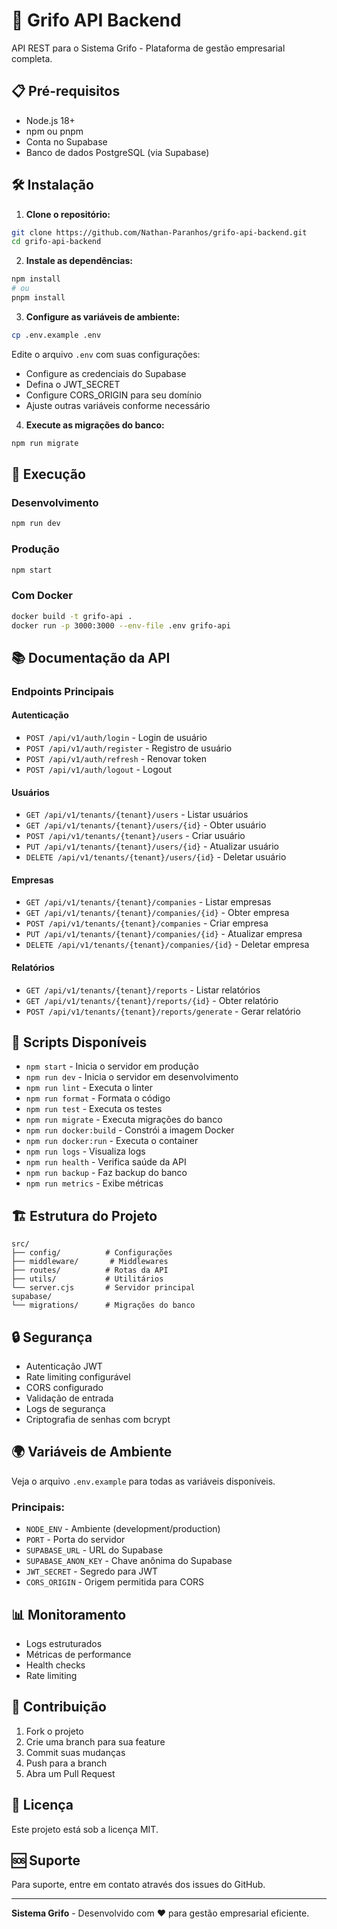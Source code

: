 # 🚀 Grifo API Backend

API REST para o Sistema Grifo - Plataforma de gestão empresarial completa.

## 📋 Pré-requisitos

- Node.js 18+ 
- npm ou pnpm
- Conta no Supabase
- Banco de dados PostgreSQL (via Supabase)

## 🛠️ Instalação

1. **Clone o repositório:**
```bash
git clone https://github.com/Nathan-Paranhos/grifo-api-backend.git
cd grifo-api-backend
```

2. **Instale as dependências:**
```bash
npm install
# ou
pnpm install
```

3. **Configure as variáveis de ambiente:**
```bash
cp .env.example .env
```

Edite o arquivo `.env` com suas configurações:
- Configure as credenciais do Supabase
- Defina o JWT_SECRET
- Configure CORS_ORIGIN para seu domínio
- Ajuste outras variáveis conforme necessário

4. **Execute as migrações do banco:**
```bash
npm run migrate
```

## 🚀 Execução

### Desenvolvimento
```bash
npm run dev
```

### Produção
```bash
npm start
```

### Com Docker
```bash
docker build -t grifo-api .
docker run -p 3000:3000 --env-file .env grifo-api
```

## 📚 Documentação da API

### Endpoints Principais

#### Autenticação
- `POST /api/v1/auth/login` - Login de usuário
- `POST /api/v1/auth/register` - Registro de usuário
- `POST /api/v1/auth/refresh` - Renovar token
- `POST /api/v1/auth/logout` - Logout

#### Usuários
- `GET /api/v1/tenants/{tenant}/users` - Listar usuários
- `GET /api/v1/tenants/{tenant}/users/{id}` - Obter usuário
- `POST /api/v1/tenants/{tenant}/users` - Criar usuário
- `PUT /api/v1/tenants/{tenant}/users/{id}` - Atualizar usuário
- `DELETE /api/v1/tenants/{tenant}/users/{id}` - Deletar usuário

#### Empresas
- `GET /api/v1/tenants/{tenant}/companies` - Listar empresas
- `GET /api/v1/tenants/{tenant}/companies/{id}` - Obter empresa
- `POST /api/v1/tenants/{tenant}/companies` - Criar empresa
- `PUT /api/v1/tenants/{tenant}/companies/{id}` - Atualizar empresa
- `DELETE /api/v1/tenants/{tenant}/companies/{id}` - Deletar empresa

#### Relatórios
- `GET /api/v1/tenants/{tenant}/reports` - Listar relatórios
- `GET /api/v1/tenants/{tenant}/reports/{id}` - Obter relatório
- `POST /api/v1/tenants/{tenant}/reports/generate` - Gerar relatório

## 🔧 Scripts Disponíveis

- `npm start` - Inicia o servidor em produção
- `npm run dev` - Inicia o servidor em desenvolvimento
- `npm run lint` - Executa o linter
- `npm run format` - Formata o código
- `npm run test` - Executa os testes
- `npm run migrate` - Executa migrações do banco
- `npm run docker:build` - Constrói a imagem Docker
- `npm run docker:run` - Executa o container
- `npm run logs` - Visualiza logs
- `npm run health` - Verifica saúde da API
- `npm run backup` - Faz backup do banco
- `npm run metrics` - Exibe métricas

## 🏗️ Estrutura do Projeto

```
src/
├── config/          # Configurações
├── middleware/       # Middlewares
├── routes/          # Rotas da API
├── utils/           # Utilitários
└── server.cjs       # Servidor principal
supabase/
└── migrations/      # Migrações do banco
```

## 🔒 Segurança

- Autenticação JWT
- Rate limiting configurável
- CORS configurado
- Validação de entrada
- Logs de segurança
- Criptografia de senhas com bcrypt

## 🌍 Variáveis de Ambiente

Veja o arquivo `.env.example` para todas as variáveis disponíveis.

### Principais:
- `NODE_ENV` - Ambiente (development/production)
- `PORT` - Porta do servidor
- `SUPABASE_URL` - URL do Supabase
- `SUPABASE_ANON_KEY` - Chave anônima do Supabase
- `JWT_SECRET` - Segredo para JWT
- `CORS_ORIGIN` - Origem permitida para CORS

## 📊 Monitoramento

- Logs estruturados
- Métricas de performance
- Health checks
- Rate limiting

## 🤝 Contribuição

1. Fork o projeto
2. Crie uma branch para sua feature
3. Commit suas mudanças
4. Push para a branch
5. Abra um Pull Request

## 📄 Licença

Este projeto está sob a licença MIT.

## 🆘 Suporte

Para suporte, entre em contato através dos issues do GitHub.

---

**Sistema Grifo** - Desenvolvido com ❤️ para gestão empresarial eficiente.